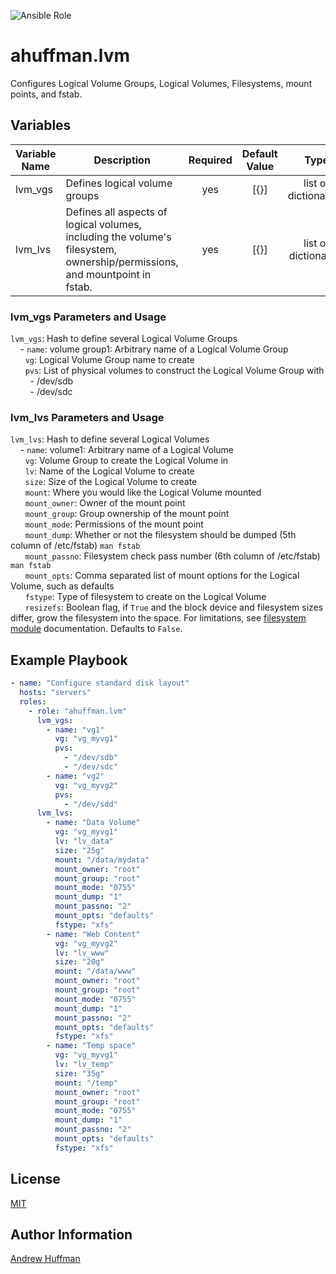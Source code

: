 ![Ansible Role](https://img.shields.io/ansible/role/d/21394)

# ahuffman.lvm
Configures Logical Volume Groups, Logical Volumes, Filesystems, mount points, and fstab.

## Variables
|Variable Name|Description|Required|Default Value|Type|
|---|---|:---:|:---:|:---:|
|lvm_vgs|Defines logical volume groups|yes|[{}]|list of dictionaries.|
|lvm_lvs|Defines all aspects of logical volumes, including the volume's filesystem, ownership/permissions, and mountpoint in fstab.| yes|[{}]|list of dictionaries|

### lvm_vgs Parameters and Usage
`lvm_vgs`: Hash to define several Logical Volume Groups  
&nbsp;&nbsp;&nbsp;&nbsp;- `name`: volume group1: Arbitrary name of a Logical Volume Group  
&nbsp;&nbsp;&nbsp;&nbsp;&nbsp;&nbsp;`vg`: Logical Volume Group name to create  
&nbsp;&nbsp;&nbsp;&nbsp;&nbsp;&nbsp;`pvs`: List of physical volumes to construct the Logical Volume Group with  
&nbsp;&nbsp;&nbsp;&nbsp;&nbsp;&nbsp;&nbsp;&nbsp;- /dev/sdb  
&nbsp;&nbsp;&nbsp;&nbsp;&nbsp;&nbsp;&nbsp;&nbsp;- /dev/sdc  

### lvm_lvs Parameters and Usage
`lvm_lvs`: Hash to define several Logical Volumes   
&nbsp;&nbsp;&nbsp;&nbsp;- `name`: volume1: Arbitrary name of a Logical Volume   
&nbsp;&nbsp;&nbsp;&nbsp;&nbsp;&nbsp;`vg`: Volume Group to create the Logical Volume in   
&nbsp;&nbsp;&nbsp;&nbsp;&nbsp;&nbsp;`lv`: Name of the Logical Volume to create   
&nbsp;&nbsp;&nbsp;&nbsp;&nbsp;&nbsp;`size`: Size of the Logical Volume to create   
&nbsp;&nbsp;&nbsp;&nbsp;&nbsp;&nbsp;`mount`: Where you would like the Logical Volume mounted   
&nbsp;&nbsp;&nbsp;&nbsp;&nbsp;&nbsp;`mount_owner`: Owner of the mount point  
&nbsp;&nbsp;&nbsp;&nbsp;&nbsp;&nbsp;`mount_group`: Group ownership of the mount point  
&nbsp;&nbsp;&nbsp;&nbsp;&nbsp;&nbsp;`mount_mode`: Permissions of the mount point  
&nbsp;&nbsp;&nbsp;&nbsp;&nbsp;&nbsp;`mount_dump`: Whether or not the filesystem should be dumped (5th column of /etc/fstab) `man fstab`  
&nbsp;&nbsp;&nbsp;&nbsp;&nbsp;&nbsp;`mount_passno`: Filesystem check pass number (6th column of /etc/fstab) `man fstab`  
&nbsp;&nbsp;&nbsp;&nbsp;&nbsp;&nbsp;`mount_opts`: Comma separated list of mount options for the Logical Volume, such as defaults   
&nbsp;&nbsp;&nbsp;&nbsp;&nbsp;&nbsp;`fstype`: Type of filesystem to create on the Logical Volume   
&nbsp;&nbsp;&nbsp;&nbsp;&nbsp;&nbsp;`resizefs`: Boolean flag, if `True` and the block device and filesystem sizes differ, grow the filesystem into the space. For limitations,
see [filesystem module](https://docs.ansible.com/ansible/latest/modules/filesystem_module.html) documentation. Defaults to `False`.


## Example Playbook
```yaml
- name: "Configure standard disk layout"
  hosts: "servers"
  roles:
    - role: "ahuffman.lvm"
      lvm_vgs:
        - name: "vg1"
          vg: "vg_myvg1"
          pvs:
            - "/dev/sdb"
            - "/dev/sdc"
        - name: "vg2"
          vg: "vg_myvg2"
          pvs:
            - "/dev/sdd"
      lvm_lvs:
        - name: "Data Volume"
          vg: "vg_myvg1"
          lv: "lv_data"
          size: "25g"
          mount: "/data/mydata"
          mount_owner: "root"
          mount_group: "root"
          mount_mode: "0755"
          mount_dump: "1"
          mount_passno: "2"
          mount_opts: "defaults"
          fstype: "xfs"
        - name: "Web Content"
          vg: "vg_myvg2"
          lv: "lv_www"
          size: "20g"
          mount: "/data/www"
          mount_owner: "root"
          mount_group: "root"
          mount_mode: "0755"
          mount_dump: "1"
          mount_passno: "2"
          mount_opts: "defaults"
          fstype: "xfs"
        - name: "Temp space"
          vg: "vg_myvg1"
          lv: "lv_temp"
          size: "35g"
          mount: "/temp"
          mount_owner: "root"
          mount_group: "root"
          mount_mode: "0755"
          mount_dump: "1"
          mount_passno: "2"
          mount_opts: "defaults"
          fstype: "xfs"
```

## License
[MIT](LICENSE)

## Author Information
[Andrew Huffman](https://github.com/ahuffman)
